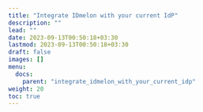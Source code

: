 ```yaml
---
title: "Integrate IDmelon with your current IdP"
description: ""
lead: ""
date: 2023-09-13T00:50:18+03:30
lastmod: 2023-09-13T00:50:18+03:30
draft: false
images: []
menu:
  docs:
    parent: "integrate_idmelon_with_your_current_idp"
weight: 20
toc: true
---
```

